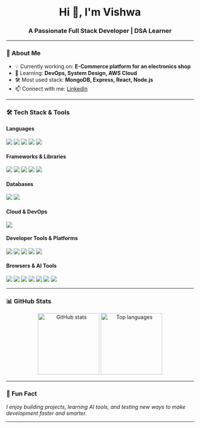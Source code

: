 <h1 align="center">Hi 👋, I'm Vishwa</h1>
<h3 align="center">A Passionate Full Stack Developer | DSA Learner</h3>

---

### 🚀 About Me  
- 💡 Currently working on: **E-Commerce platform for an electronics shop**  
- 🌱 Learning: **DevOps, System Design, AWS Cloud**  
- 🛠️ Most used stack: **MongoDB, Express, React, Node.js**  
- 📫 Connect with me: [LinkedIn](https://linkedin.com/in/vishwa-s-552247259)  

---

### 🛠️ Tech Stack & Tools  

#### **Languages**  
<p>
  <img src="https://img.shields.io/badge/HTML5-E34F26?style=for-the-badge&logo=html5&logoColor=white" />
  <img src="https://img.shields.io/badge/CSS3-1572B6?style=for-the-badge&logo=css3&logoColor=white" />
  <img src="https://img.shields.io/badge/JavaScript-F7DF1E?style=for-the-badge&logo=javascript&logoColor=black" />
  <img src="https://img.shields.io/badge/Java-007396?style=for-the-badge&logo=java&logoColor=white" />
  <img src="https://img.shields.io/badge/C-00599C?style=for-the-badge&logo=c&logoColor=white" />
</p>

#### **Frameworks & Libraries**  
<p>
  <img src="https://img.shields.io/badge/React-20232A?style=for-the-badge&logo=react&logoColor=61DAFB" />
  <img src="https://img.shields.io/badge/Node.js-43853D?style=for-the-badge&logo=node.js&logoColor=white" />
  <img src="https://img.shields.io/badge/Express.js-404D59?style=for-the-badge" />
  <img src="https://img.shields.io/badge/Bootstrap-563D7C?style=for-the-badge&logo=bootstrap&logoColor=white" />
  <img src="https://img.shields.io/badge/TailwindCSS-38B2AC?style=for-the-badge&logo=tailwind-css&logoColor=white" />
</p>

#### **Databases**  
<p>
  <img src="https://img.shields.io/badge/MongoDB-4EA94B?style=for-the-badge&logo=mongodb&logoColor=white" />
  <img src="https://img.shields.io/badge/MySQL-4479A1?style=for-the-badge&logo=mysql&logoColor=white" />
</p>

#### **Cloud & DevOps**  
<p>
  <img src="https://img.shields.io/badge/AWS-232F3E?style=for-the-badge&logo=amazon-aws&logoColor=white" />
</p>

#### **Developer Tools & Platforms**  
<p>
  <img src="https://img.shields.io/badge/VS%20Code-007ACC?style=for-the-badge&logo=visual-studio-code&logoColor=white" />
  <img src="https://img.shields.io/badge/Postman-FF6C37?style=for-the-badge&logo=postman&logoColor=white" />
  <img src="https://img.shields.io/badge/Git-F05032?style=for-the-badge&logo=git&logoColor=white" />
  <img src="https://img.shields.io/badge/GitHub-100000?style=for-the-badge&logo=github&logoColor=white" />
  <img src="https://img.shields.io/badge/Vercel-000000?style=for-the-badge&logo=vercel&logoColor=white" />
</p>

#### **Browsers & AI Tools**  
<p>
  <img src="https://img.shields.io/badge/Google%20Chrome-4285F4?style=for-the-badge&logo=google-chrome&logoColor=white" />
  <img src="https://img.shields.io/badge/Mozilla%20Firefox-FF7139?style=for-the-badge&logo=firefox&logoColor=white" />
  <img src="https://img.shields.io/badge/Microsoft%20Edge-0078D7?style=for-the-badge&logo=microsoft-edge&logoColor=white" />
  <img src="https://img.shields.io/badge/ChatGPT-412991?style=for-the-badge&logo=openai&logoColor=white" />
  <img src="https://img.shields.io/badge/Perplexity-000000?style=for-the-badge&logo=perplexity&logoColor=white" />
  <img src="https://img.shields.io/badge/Lovable-FF0080?style=for-the-badge&logo=heart&logoColor=white" />
  <img src="https://img.shields.io/badge/Cursor%20AI-0A84FF?style=for-the-badge&logo=cursor&logoColor=white" />
</p>

---

### 📊 GitHub Stats  
<p align="center">
  <img src="https://github-readme-stats.vercel.app/api?username=vishwashankar1304&show_icons=true&theme=radical" alt="GitHub stats" height="165"/>
  <img src="https://github-readme-stats.vercel.app/api/top-langs/?username=vishwashankar1304&layout=compact&theme=radical" alt="Top languages" height="165"/>
</p>

---

### 🎯 Fun Fact  
*I enjoy building projects, learning AI tools, and testing new ways to make development faster and smarter.*

---

